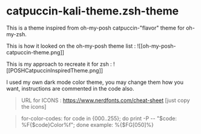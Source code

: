 # catpuccin-kali-theme.zsh-theme
This is a theme inspired from oh-my-posh catpuccin-"flavor" theme for oh-my-zsh. 

This is how it looked on the oh-my-posh theme list :
![[oh-my-posh-catpuccin-theme.png]]

This is my approach to recreate it for zsh :
![[POSHCatpuccinInspiredTheme.png]]

I used my own dark mode color theme, you may change them how you want, instructions are commented in the code also.


> URL for ICONS : https://www.nerdfonts.com/cheat-sheet [just copy the icons]


> for-color-codes: for code in {000..255}; do print -P -- "$code: %F{$code}Color%f"; done
> example: %{$FG[050]%}
